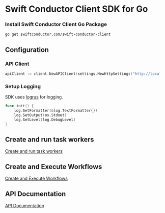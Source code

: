 # Swift Conductor Client SDK for Go

### Install Swift Conductor Client Go Package​

```sh
go get swiftconductor.com/swift-conductor-client
```

## Configuration

### API Client

```go
apiClient := client.NewAPIClient(settings.NewHttpSettings("http://localhost:8080/api",))
```

### Setup Logging

SDK uses [logrus](https://github.com/sirupsen/logrus) for logging.

```go
func init() {
	log.SetFormatter(&log.TextFormatter{})
	log.SetOutput(os.Stdout)
	log.SetLevel(log.DebugLevel)
}
```

## Create and run task workers 

[Create and run task workers](docs/readme/workers.md)

## Create and Execute Workflows

[Create and Execute Workflows](docs/readme/workflows.md)

## API Documentation

[API Documentation](https://github.com/swift-conductor/conductor-client-golang/tree/main/docs/api)